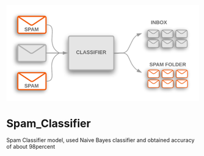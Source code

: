 <img src = "images/SpamImagereadme.png">



# Spam_Classifier
Spam Classifier model, used Naive Bayes classifier and obtained accuracy of about 98percent
